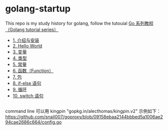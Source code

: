 # golang-startup

This repo is my study history for golang, follow the tutouial [Go 系列教程（Golang tutorial series）](https://studygolang.com/subject/2)

- [ 1. 介绍与安装](chap01/chap01.md)
- [ 2. Hello World](chap02/chap02.md)
- [ 3. 变量](chap03/chap03.md)
- [ 4. 类型](chap04/chap04.md)
- [ 5. 常量](chap05/chap05.md)
- [ 6. 函数（Function）](chap06/chap06.md)
- [ 7. 包](chap07/chap07.md)
- [ 8. if-else 语句](chap08/chap08.md)
- [ 9. 循环](chap09/chap09.md)
- [ 10. switch 语句](chap10/chap10.md)

## 

command line 可以用 kingpin "gopkg.in/alecthomas/kingpin.v2"
示例如下：
https://github.com/snail007/goproxy/blob/09158ebaa2144bbbed5a1006ae294cae2686c664/config.go